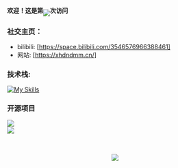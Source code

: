 #### 欢迎！这是第<img align="middle" src="https://count.getloli.com/get/@:xhdndmm?theme=rule34">次访问
### **社交主页：**
-  bilibili: [https://space.bilibili.com/3546576966388461]
-  网站: [https://xhdndmm.cn/]


### **技术栈:**
[![My Skills](https://skillicons.dev/icons?i=bash,blender,cloudflare,debian,git,github,linux,ps,pr,py,vscode,windows)](https://skillicons.dev)

### 开源项目

[![](https://github-readme-stats.vercel.app/api/pin/?username=xhdndmm&repo=miaobox
)](https://github.com/xhdndmm/miaobox)
<br>
[![](https://github-readme-stats.vercel.app/api/pin/?username=xhdndmm&repo=chat
)](https://github.com/xhdndmm/chat)
<br><br><br>

<p align="center">
  <img align="center" src="https://github-readme-stats.vercel.app/api?username=xhdndmm&theme=github_dark&show_icons=true&show=reviews&hide=contribs&hide_border=true" />
</p>
